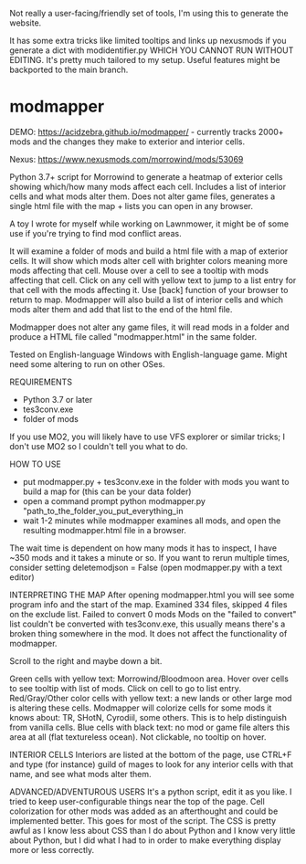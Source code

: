 Not really a user-facing/friendly set of tools, I'm using this to generate the website.

It has some extra tricks like limited tooltips and links up nexusmods if you generate a dict with modidentifier.py WHICH YOU CANNOT RUN WITHOUT EDITING. It's pretty much tailored to my setup.
Useful features might be backported to the main branch.


# modmapper

DEMO: https://acidzebra.github.io/modmapper/ - currently tracks 2000+ mods and the changes they make to exterior and interior cells.

Nexus: https://www.nexusmods.com/morrowind/mods/53069

Python 3.7+ script for Morrowind to generate a heatmap of exterior cells showing which/how many mods affect each cell. Includes a list of interior cells and what mods alter them. Does not alter game files, generates a single html file with the map + lists you can open in any browser. 

A toy I wrote for myself while working on Lawnmower, it might be of some use if you're trying to find mod conflict areas.

It will examine a folder of mods and build a html file with a map of exterior cells. It will show which mods alter cell with brighter colors meaning more mods affecting that cell. Mouse over a cell to see a tooltip with mods affecting that cell. Click on any cell with yellow text to jump to a list entry for that cell with the mods affecting it. Use [back] function of your browser to return to map. Modmapper will also build a list of interior cells and which mods alter them and add that list to the end of the html file.

Modmapper does not alter any game files, it will read mods in a folder and produce a HTML file called "modmapper.html" in the same folder.

Tested on English-language Windows with English-language game. Might need some altering to run on other OSes.

REQUIREMENTS

- Python 3.7 or later﻿
- tes3conv.exe﻿
- folder of mods


If you use MO2, you will likely have to use VFS explorer or similar tricks; I don't use MO2 so I couldn't tell you what to do.

HOW TO USE

- put modmapper.py + tes3conv.exe in the folder with mods you want to build a map for (this can be your data folder)
- open a command prompt python modmapper.py "path_to_the_folder_you_put_everything_in
- wait 1-2 minutes while modmapper examines all mods, and open the resulting modmapper.html file in a browser.

The wait time is dependent on how many mods it has to inspect, I have ~350 mods and it takes a minute or so. If you want to rerun multiple times, consider setting deletemodjson = False (open modmapper.py with a text editor)

INTERPRETING THE MAP
After opening modmapper.html you will see some program info and the start of the map.
Examined 334 files, skipped 4 files on the exclude list. Failed to convert 0 mods
Mods on the "failed to convert" list couldn't be converted with tes3conv.exe, this usually means there's a broken thing somewhere in the mod. It does not affect the functionality of modmapper.

Scroll to the right and maybe down a bit.

Green cells with yellow text: Morrowind/Bloodmoon area. Hover over cells to see tooltip with list of mods. Click on cell to go to list entry.
Red/Gray/Other color cells with yellow text: a new lands or other large mod is altering these cells. Modmapper will colorize cells for some mods it knows about: TR, SHotN, Cyrodiil, some others. This is to help distinguish from vanilla cells.
Blue cells with black text: no mod or game file alters this area at all (flat textureless ocean). Not clickable, no tooltip on hover.

INTERIOR CELLS
Interiors are listed at the bottom of the page, use CTRL+F and type (for instance) guild of mages to look for any interior cells with that name, and see what mods alter them.

ADVANCED/ADVENTUROUS USERS
It's a python script, edit it as you like. I tried to keep user-configurable things near the top of the page. Cell colorization for other mods was added as an afterthought and could be implemented better. This goes for most of the script. The CSS is pretty awful as I know less about CSS than I do about Python and I know very little about Python, but I did what I had to in order to make everything display more or less correctly.
